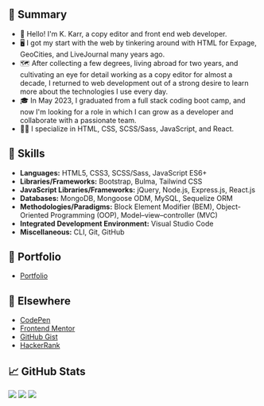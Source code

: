 ## 📝 Summary

- 👋 Hello! I'm K. Karr, a copy editor and front end web developer.
- 🖥️ I got my start with the web by tinkering around with HTML for Expage, GeoCities, and LiveJournal many years ago.
- 🗺️ After collecting a few degrees, living abroad for two years, and cultivating an eye for detail working as a copy editor for almost a decade, I returned to web development out of a strong desire to learn more about the technologies I use every day.
- 🎓 In May 2023, I graduated from a full stack coding boot camp, and now I'm looking for a role in which I can grow as a developer and collaborate with a passionate team.
- 🐱‍💻 I specialize in HTML, CSS, SCSS/Sass, JavaScript, and React.

## 🎨 Skills

- **Languages:** HTML5, CSS3, SCSS/Sass, JavaScript ES6+
- **Libraries/Frameworks:** Bootstrap, Bulma, Tailwind CSS
- **JavaScript Libraries/Frameworks:** jQuery, Node.js, Express.js, React.js
- **Databases:** MongoDB, Mongoose ODM, MySQL, Sequelize ORM
- **Methodologies/Paradigms:** Block Element Modifier (BEM), Object-Oriented Programming (OOP), Model–view–controller (MVC)
- **Integrated Development Environment:** Visual Studio Code
- **Miscellaneous:** CLI, Git, GitHub

## 📁 Portfolio

- [Portfolio](https://kkarrwrites.carrd.co/)

## 🔗 Elsewhere

- [CodePen](https://codepen.io/kkarrwrites)
- [Frontend Mentor](https://www.frontendmentor.io/profile/kkarrwrites)
- [GitHub Gist](https://gist.github.com/kkarrwrites)
- [HackerRank](https://www.hackerrank.com/kkarrwrites)

## 📈 GitHub Stats

<img src="https://github-readme-stats.vercel.app/api/top-langs?username=kkarrwrites&layout=compact"/>
<img src="https://github-readme-stats.vercel.app/api?username=kkarrwrites&show_icons=true"/>
<img src="https://github-readme-streak-stats.herokuapp.com/?user=kkarrwrites"/>
<!-- 
## 🐍 Contributions

![snake gif](https://github.com/kkarrwrites/kkarrwrites/blob/output/github-contribution-grid-snake.gif)
-->
